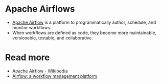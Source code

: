 # Apache Airflows
- [Apache Airflow](https://airflow.apache.org/) is a platform to programmatically author, schedule, and monitor workflows.
- When workflows are defined as code, they become more maintainable, versionable, testable, and collaborative.


# Read more
- [Apache Airflow - Wikipedia](https://en.wikipedia.org/wiki/Apache_Airflow)
- [Airflow: a workflow management platform](https://medium.com/airbnb-engineering/airflow-a-workflow-management-platform-46318b977fd8)